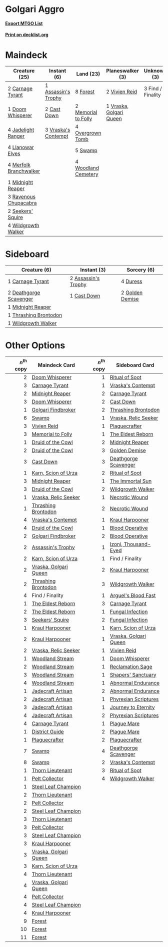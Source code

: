# Golgari Aggro

#### [Export MTGO List](../collection/Golgari%20Aggro/Golgari%20Aggro.txt)
#### [Print on decklist.org](http://decklist.org/?deckmain=1%09Assassin's%20Trophy%0A2%09Carnage%20Tyrant%0A2%09Cast%20Down%0A1%09Doom%20Whisperer%0A3%09Find%20/%20Finality%0A8%09Forest%0A4%09Jadelight%20Ranger%0A4%09Llanowar%20Elves%0A2%09Memorial%20to%20Folly%0A4%09Merfolk%20Branchwalker%0A1%09Midnight%20Reaper%0A4%09Overgrown%20Tomb%0A3%09Ravenous%20Chupacabra%0A2%09Seekers'%20Squire%0A5%09Swamp%0A2%09Vivien%20Reid%0A3%09Vraska's%20Contempt%0A1%09Vraska,%20Golgari%20Queen%0A4%09Wildgrowth%20Walker%0A4%09Woodland%20Cemetery&deckside=2%09Assassin's%20Trophy%0A1%09Carnage%20Tyrant%0A1%09Cast%20Down%0A2%09Deathgorge%20Scavenger%0A4%09Duress%0A2%09Golden%20Demise%0A1%09Midnight%20Reaper%0A1%09Thrashing%20Brontodon%0A1%09Wildgrowth%20Walker)
# Maindeck

|                                          Creature (25)                                          |                                         Instant (6)                                          |                                          Land (23)                                           |                                         Planeswalker (3)                                         |   Unknown (3)   |
|-------------------------------------------------------------------------------------------------|----------------------------------------------------------------------------------------------|----------------------------------------------------------------------------------------------|--------------------------------------------------------------------------------------------------|-----------------|
|2 [Carnage Tyrant](http://gatherer.wizards.com/Pages/Card/Details.aspx?multiverseid=435334)      |1 [Assassin's Trophy](http://gatherer.wizards.com/Pages/Card/Details.aspx?multiverseid=452902)|8 [Forest](http://gatherer.wizards.com/Pages/Card/Details.aspx?multiverseid=439605)           |2 [Vivien Reid](http://gatherer.wizards.com/Pages/Card/Details.aspx?multiverseid=447344)          |3 Find / Finality|
|1 [Doom Whisperer](http://gatherer.wizards.com/Pages/Card/Details.aspx?multiverseid=452819)      |2 [Cast Down](http://gatherer.wizards.com/Pages/Card/Details.aspx?multiverseid=442969)        |2 [Memorial to Folly](http://gatherer.wizards.com/Pages/Card/Details.aspx?multiverseid=443130)|1 [Vraska, Golgari Queen](http://gatherer.wizards.com/Pages/Card/Details.aspx?multiverseid=452963)|                 |
|4 [Jadelight Ranger](http://gatherer.wizards.com/Pages/Card/Details.aspx?multiverseid=439793)    |3 [Vraska's Contempt](http://gatherer.wizards.com/Pages/Card/Details.aspx?multiverseid=435283)|4 [Overgrown Tomb](http://gatherer.wizards.com/Pages/Card/Details.aspx?multiverseid=405103)   |                                                                                                  |                 |
|4 [Llanowar Elves](http://gatherer.wizards.com/Pages/Card/Details.aspx?multiverseid=413717)      |                                                                                              |5 [Swamp](http://gatherer.wizards.com/Pages/Card/Details.aspx?multiverseid=439603)            |                                                                                                  |                 |
|4 [Merfolk Branchwalker](http://gatherer.wizards.com/Pages/Card/Details.aspx?multiverseid=435353)|                                                                                              |4 [Woodland Cemetery](http://gatherer.wizards.com/Pages/Card/Details.aspx?multiverseid=241983)|                                                                                                  |                 |
|1 [Midnight Reaper](http://gatherer.wizards.com/Pages/Card/Details.aspx?multiverseid=452827)     |                                                                                              |                                                                                              |                                                                                                  |                 |
|3 [Ravenous Chupacabra](http://gatherer.wizards.com/Pages/Card/Details.aspx?multiverseid=442093) |                                                                                              |                                                                                              |                                                                                                  |                 |
|2 [Seekers' Squire](http://gatherer.wizards.com/Pages/Card/Details.aspx?multiverseid=435275)     |                                                                                              |                                                                                              |                                                                                                  |                 |
|4 [Wildgrowth Walker](http://gatherer.wizards.com/Pages/Card/Details.aspx?multiverseid=435372)   |                                                                                              |                                                                                              |                                                                                                  |                 |


# Sideboard

|                                          Creature (6)                                           |                                         Instant (3)                                          |                                       Sorcery (6)                                        |
|-------------------------------------------------------------------------------------------------|----------------------------------------------------------------------------------------------|------------------------------------------------------------------------------------------|
|1 [Carnage Tyrant](http://gatherer.wizards.com/Pages/Card/Details.aspx?multiverseid=435334)      |2 [Assassin's Trophy](http://gatherer.wizards.com/Pages/Card/Details.aspx?multiverseid=452902)|4 [Duress](http://gatherer.wizards.com/Pages/Card/Details.aspx?multiverseid=270465)       |
|2 [Deathgorge Scavenger](http://gatherer.wizards.com/Pages/Card/Details.aspx?multiverseid=435339)|1 [Cast Down](http://gatherer.wizards.com/Pages/Card/Details.aspx?multiverseid=442969)        |2 [Golden Demise](http://gatherer.wizards.com/Pages/Card/Details.aspx?multiverseid=439730)|
|1 [Midnight Reaper](http://gatherer.wizards.com/Pages/Card/Details.aspx?multiverseid=452827)     |                                                                                              |                                                                                          |
|1 [Thrashing Brontodon](http://gatherer.wizards.com/Pages/Card/Details.aspx?multiverseid=439805) |                                                                                              |                                                                                          |
|1 [Wildgrowth Walker](http://gatherer.wizards.com/Pages/Card/Details.aspx?multiverseid=435372)   |                                                                                              |                                                                                          |


# Other Options

|*n*<sup>th</sup> copy|                                         Maindeck Card                                          |*n*<sup>th</sup> copy|                                         Sideboard Card                                         |
|--------------------:|------------------------------------------------------------------------------------------------|--------------------:|------------------------------------------------------------------------------------------------|
|                    2|[Doom Whisperer](http://gatherer.wizards.com/Pages/Card/Details.aspx?multiverseid=452819)       |                    1|[Ritual of Soot](http://gatherer.wizards.com/Pages/Card/Details.aspx?multiverseid=452834)       |
|                    3|[Carnage Tyrant](http://gatherer.wizards.com/Pages/Card/Details.aspx?multiverseid=435334)       |                    1|[Vraska's Contempt](http://gatherer.wizards.com/Pages/Card/Details.aspx?multiverseid=435283)    |
|                    2|[Midnight Reaper](http://gatherer.wizards.com/Pages/Card/Details.aspx?multiverseid=452827)      |                    2|[Carnage Tyrant](http://gatherer.wizards.com/Pages/Card/Details.aspx?multiverseid=435334)       |
|                    3|[Doom Whisperer](http://gatherer.wizards.com/Pages/Card/Details.aspx?multiverseid=452819)       |                    2|[Cast Down](http://gatherer.wizards.com/Pages/Card/Details.aspx?multiverseid=442969)            |
|                    1|[Golgari Findbroker](http://gatherer.wizards.com/Pages/Card/Details.aspx?multiverseid=452925)   |                    2|[Thrashing Brontodon](http://gatherer.wizards.com/Pages/Card/Details.aspx?multiverseid=439805)  |
|                    6|[Swamp](http://gatherer.wizards.com/Pages/Card/Details.aspx?multiverseid=439603)                |                    1|[Vraska, Relic Seeker](http://gatherer.wizards.com/Pages/Card/Details.aspx?multiverseid=435388) |
|                    3|[Vivien Reid](http://gatherer.wizards.com/Pages/Card/Details.aspx?multiverseid=447344)          |                    1|[Plaguecrafter](http://gatherer.wizards.com/Pages/Card/Details.aspx?multiverseid=452832)        |
|                    3|[Memorial to Folly](http://gatherer.wizards.com/Pages/Card/Details.aspx?multiverseid=443130)    |                    1|[The Eldest Reborn](http://gatherer.wizards.com/Pages/Card/Details.aspx?multiverseid=442978)    |
|                    1|[Druid of the Cowl](http://gatherer.wizards.com/Pages/Card/Details.aspx?multiverseid=447313)    |                    2|[Midnight Reaper](http://gatherer.wizards.com/Pages/Card/Details.aspx?multiverseid=452827)      |
|                    2|[Druid of the Cowl](http://gatherer.wizards.com/Pages/Card/Details.aspx?multiverseid=447313)    |                    3|[Golden Demise](http://gatherer.wizards.com/Pages/Card/Details.aspx?multiverseid=439730)        |
|                    3|[Cast Down](http://gatherer.wizards.com/Pages/Card/Details.aspx?multiverseid=442969)            |                    3|[Deathgorge Scavenger](http://gatherer.wizards.com/Pages/Card/Details.aspx?multiverseid=435339) |
|                    1|[Karn, Scion of Urza](http://gatherer.wizards.com/Pages/Card/Details.aspx?multiverseid=442889)  |                    2|[Ritual of Soot](http://gatherer.wizards.com/Pages/Card/Details.aspx?multiverseid=452834)       |
|                    3|[Midnight Reaper](http://gatherer.wizards.com/Pages/Card/Details.aspx?multiverseid=452827)      |                    1|[The Immortal Sun](http://gatherer.wizards.com/Pages/Card/Details.aspx?multiverseid=439844)     |
|                    3|[Druid of the Cowl](http://gatherer.wizards.com/Pages/Card/Details.aspx?multiverseid=447313)    |                    2|[Wildgrowth Walker](http://gatherer.wizards.com/Pages/Card/Details.aspx?multiverseid=435372)    |
|                    1|[Vraska, Relic Seeker](http://gatherer.wizards.com/Pages/Card/Details.aspx?multiverseid=435388) |                    1|[Necrotic Wound](http://gatherer.wizards.com/Pages/Card/Details.aspx?multiverseid=452829)       |
|                    1|[Thrashing Brontodon](http://gatherer.wizards.com/Pages/Card/Details.aspx?multiverseid=439805)  |                    2|[Necrotic Wound](http://gatherer.wizards.com/Pages/Card/Details.aspx?multiverseid=452829)       |
|                    4|[Vraska's Contempt](http://gatherer.wizards.com/Pages/Card/Details.aspx?multiverseid=435283)    |                    1|[Kraul Harpooner](http://gatherer.wizards.com/Pages/Card/Details.aspx?multiverseid=452886)      |
|                    4|[Druid of the Cowl](http://gatherer.wizards.com/Pages/Card/Details.aspx?multiverseid=447313)    |                    1|[Blood Operative](http://gatherer.wizards.com/Pages/Card/Details.aspx?multiverseid=452813)      |
|                    2|[Golgari Findbroker](http://gatherer.wizards.com/Pages/Card/Details.aspx?multiverseid=452925)   |                    2|[Blood Operative](http://gatherer.wizards.com/Pages/Card/Details.aspx?multiverseid=452813)      |
|                    2|[Assassin's Trophy](http://gatherer.wizards.com/Pages/Card/Details.aspx?multiverseid=452902)    |                    1|[Izoni, Thousand-Eyed](http://gatherer.wizards.com/Pages/Card/Details.aspx?multiverseid=452930) |
|                    2|[Karn, Scion of Urza](http://gatherer.wizards.com/Pages/Card/Details.aspx?multiverseid=442889)  |                    1|Find / Finality                                                                                 |
|                    2|[Vraska, Golgari Queen](http://gatherer.wizards.com/Pages/Card/Details.aspx?multiverseid=452963)|                    2|[Kraul Harpooner](http://gatherer.wizards.com/Pages/Card/Details.aspx?multiverseid=452886)      |
|                    2|[Thrashing Brontodon](http://gatherer.wizards.com/Pages/Card/Details.aspx?multiverseid=439805)  |                    3|[Wildgrowth Walker](http://gatherer.wizards.com/Pages/Card/Details.aspx?multiverseid=435372)    |
|                    4|Find / Finality                                                                                 |                    1|[Arguel's Blood Fast](http://gatherer.wizards.com/Pages/Card/Details.aspx?multiverseid=439316)  |
|                    1|[The Eldest Reborn](http://gatherer.wizards.com/Pages/Card/Details.aspx?multiverseid=442978)    |                    3|[Carnage Tyrant](http://gatherer.wizards.com/Pages/Card/Details.aspx?multiverseid=435334)       |
|                    2|[The Eldest Reborn](http://gatherer.wizards.com/Pages/Card/Details.aspx?multiverseid=442978)    |                    1|[Fungal Infection](http://gatherer.wizards.com/Pages/Card/Details.aspx?multiverseid=442982)     |
|                    3|[Seekers' Squire](http://gatherer.wizards.com/Pages/Card/Details.aspx?multiverseid=435275)      |                    2|[Fungal Infection](http://gatherer.wizards.com/Pages/Card/Details.aspx?multiverseid=442982)     |
|                    1|[Kraul Harpooner](http://gatherer.wizards.com/Pages/Card/Details.aspx?multiverseid=452886)      |                    1|[Karn, Scion of Urza](http://gatherer.wizards.com/Pages/Card/Details.aspx?multiverseid=442889)  |
|                    2|[Kraul Harpooner](http://gatherer.wizards.com/Pages/Card/Details.aspx?multiverseid=452886)      |                    1|[Vraska, Golgari Queen](http://gatherer.wizards.com/Pages/Card/Details.aspx?multiverseid=452963)|
|                    2|[Vraska, Relic Seeker](http://gatherer.wizards.com/Pages/Card/Details.aspx?multiverseid=435388) |                    1|[Vivien Reid](http://gatherer.wizards.com/Pages/Card/Details.aspx?multiverseid=447344)          |
|                    1|[Woodland Stream](http://gatherer.wizards.com/Pages/Card/Details.aspx?multiverseid=451247)      |                    1|[Doom Whisperer](http://gatherer.wizards.com/Pages/Card/Details.aspx?multiverseid=452819)       |
|                    2|[Woodland Stream](http://gatherer.wizards.com/Pages/Card/Details.aspx?multiverseid=451247)      |                    1|[Reclamation Sage](http://gatherer.wizards.com/Pages/Card/Details.aspx?multiverseid=430359)     |
|                    3|[Woodland Stream](http://gatherer.wizards.com/Pages/Card/Details.aspx?multiverseid=451247)      |                    1|[Shapers' Sanctuary](http://gatherer.wizards.com/Pages/Card/Details.aspx?multiverseid=435362)   |
|                    4|[Woodland Stream](http://gatherer.wizards.com/Pages/Card/Details.aspx?multiverseid=451247)      |                    1|[Abnormal Endurance](http://gatherer.wizards.com/Pages/Card/Details.aspx?multiverseid=447221)   |
|                    1|[Jadecraft Artisan](http://gatherer.wizards.com/Pages/Card/Details.aspx?multiverseid=439792)    |                    2|[Abnormal Endurance](http://gatherer.wizards.com/Pages/Card/Details.aspx?multiverseid=447221)   |
|                    2|[Jadecraft Artisan](http://gatherer.wizards.com/Pages/Card/Details.aspx?multiverseid=439792)    |                    1|[Phyrexian Scriptures](http://gatherer.wizards.com/Pages/Card/Details.aspx?multiverseid=442988) |
|                    3|[Jadecraft Artisan](http://gatherer.wizards.com/Pages/Card/Details.aspx?multiverseid=439792)    |                    1|[Journey to Eternity](http://gatherer.wizards.com/Pages/Card/Details.aspx?multiverseid=439818)  |
|                    4|[Jadecraft Artisan](http://gatherer.wizards.com/Pages/Card/Details.aspx?multiverseid=439792)    |                    2|[Phyrexian Scriptures](http://gatherer.wizards.com/Pages/Card/Details.aspx?multiverseid=442988) |
|                    4|[Carnage Tyrant](http://gatherer.wizards.com/Pages/Card/Details.aspx?multiverseid=435334)       |                    1|[Plague Mare](http://gatherer.wizards.com/Pages/Card/Details.aspx?multiverseid=447250)          |
|                    1|[District Guide](http://gatherer.wizards.com/Pages/Card/Details.aspx?multiverseid=452878)       |                    2|[Plague Mare](http://gatherer.wizards.com/Pages/Card/Details.aspx?multiverseid=447250)          |
|                    1|[Plaguecrafter](http://gatherer.wizards.com/Pages/Card/Details.aspx?multiverseid=452832)        |                    2|[Plaguecrafter](http://gatherer.wizards.com/Pages/Card/Details.aspx?multiverseid=452832)        |
|                    7|[Swamp](http://gatherer.wizards.com/Pages/Card/Details.aspx?multiverseid=439603)                |                    4|[Deathgorge Scavenger](http://gatherer.wizards.com/Pages/Card/Details.aspx?multiverseid=435339) |
|                    8|[Swamp](http://gatherer.wizards.com/Pages/Card/Details.aspx?multiverseid=439603)                |                    2|[Vraska's Contempt](http://gatherer.wizards.com/Pages/Card/Details.aspx?multiverseid=435283)    |
|                    1|[Thorn Lieutenant](http://gatherer.wizards.com/Pages/Card/Details.aspx?multiverseid=447339)     |                    3|[Ritual of Soot](http://gatherer.wizards.com/Pages/Card/Details.aspx?multiverseid=452834)       |
|                    1|[Pelt Collector](http://gatherer.wizards.com/Pages/Card/Details.aspx?multiverseid=452891)       |                    4|[Wildgrowth Walker](http://gatherer.wizards.com/Pages/Card/Details.aspx?multiverseid=435372)    |
|                    1|[Steel Leaf Champion](http://gatherer.wizards.com/Pages/Card/Details.aspx?multiverseid=443070)  |                     |                                                                                                |
|                    2|[Thorn Lieutenant](http://gatherer.wizards.com/Pages/Card/Details.aspx?multiverseid=447339)     |                     |                                                                                                |
|                    2|[Pelt Collector](http://gatherer.wizards.com/Pages/Card/Details.aspx?multiverseid=452891)       |                     |                                                                                                |
|                    2|[Steel Leaf Champion](http://gatherer.wizards.com/Pages/Card/Details.aspx?multiverseid=443070)  |                     |                                                                                                |
|                    3|[Thorn Lieutenant](http://gatherer.wizards.com/Pages/Card/Details.aspx?multiverseid=447339)     |                     |                                                                                                |
|                    3|[Pelt Collector](http://gatherer.wizards.com/Pages/Card/Details.aspx?multiverseid=452891)       |                     |                                                                                                |
|                    3|[Steel Leaf Champion](http://gatherer.wizards.com/Pages/Card/Details.aspx?multiverseid=443070)  |                     |                                                                                                |
|                    3|[Kraul Harpooner](http://gatherer.wizards.com/Pages/Card/Details.aspx?multiverseid=452886)      |                     |                                                                                                |
|                    3|[Vraska, Golgari Queen](http://gatherer.wizards.com/Pages/Card/Details.aspx?multiverseid=452963)|                     |                                                                                                |
|                    3|[Karn, Scion of Urza](http://gatherer.wizards.com/Pages/Card/Details.aspx?multiverseid=442889)  |                     |                                                                                                |
|                    4|[Thorn Lieutenant](http://gatherer.wizards.com/Pages/Card/Details.aspx?multiverseid=447339)     |                     |                                                                                                |
|                    4|[Vraska, Golgari Queen](http://gatherer.wizards.com/Pages/Card/Details.aspx?multiverseid=452963)|                     |                                                                                                |
|                    4|[Pelt Collector](http://gatherer.wizards.com/Pages/Card/Details.aspx?multiverseid=452891)       |                     |                                                                                                |
|                    4|[Steel Leaf Champion](http://gatherer.wizards.com/Pages/Card/Details.aspx?multiverseid=443070)  |                     |                                                                                                |
|                    4|[Kraul Harpooner](http://gatherer.wizards.com/Pages/Card/Details.aspx?multiverseid=452886)      |                     |                                                                                                |
|                    9|[Forest](http://gatherer.wizards.com/Pages/Card/Details.aspx?multiverseid=439605)               |                     |                                                                                                |
|                   10|[Forest](http://gatherer.wizards.com/Pages/Card/Details.aspx?multiverseid=439605)               |                     |                                                                                                |
|                   11|[Forest](http://gatherer.wizards.com/Pages/Card/Details.aspx?multiverseid=439605)               |                     |                                                                                                |

